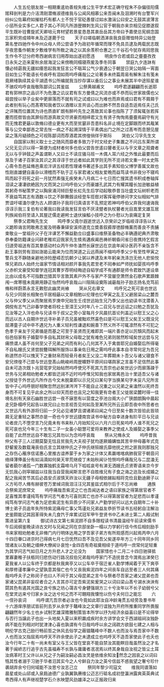 <!-- { "loadSidebar": true } -->
　　人生五伦朋友居一相期重逺劝善规失维公生平学术宏正确守程朱不杂偏径阳儒隂释剖判是力介洁清刚潜脩淑德维我与公闻风相慕公来吾闽未及洄溯时有台警军兴纷纠公佐幕府如摧枯朽有都人士不悦于官砭愚督过如水激湍公曰安之无鼓其波薄言小惩所全实多仁人君子其心不同凡所游歴棘刺生风公官于朝我亦来京相见促膝遂叙平生既补铨曹旋贰天卿培元育材望若景星恳恳其衷岳岳其方帝曰予嘉使总宪纲念国忘家积劳成顇年未及迈遂薨于位
　　天子曰嗟临朝洒涕丧我良臣赠恤特异公始登第名誉四驰作令中州众母人师公尝语予为政初年循常而理不免具员逮及两载民志既孚夜思蚤作朝发夕敷维学有所敎之诲之以其余羡积仓惠之三千谷石今犹存焉囘思我生作令不愆分府粤西谢病言归用荐始出遂初愿违
　　明良作合若或启之亹亹孜孜日永矢之迩来夏秋余居海淀公来傍晩同榻寝燕爰及季冬同事
　　禁庭九夕连牀有懐必倾勗我无疆如痿思起我发狂言公不聒耳公气少衰遇公于朝翌日哭公始隔一宵面目如生公不能语长号疾呼有泪如雨呜呼痛哉公之论著多未终篇周易有解朱注有笺未竟厥绪孰续其全平湖遗书公所编就我当抄存谋以垂后公之事业未展其半中途殒星谁不骇叹呜呼哀哉敬陈鄙词公其鉴兹
　　公祭黄越甫文
　　呜呼君遂翩翩而长逝耶君有郭林宗之品识不为危激之讥议君有东方曼倩之风流亦或不恭而玩世家故儒也父祖尝授以举子业矣中更廓落而不就有司之试或曰以为难也而弃焉或曰君有不屑屑于此者别有玩心而髙寄知我者饮以酒赠以言共谈心而出肺不然吾自适吾适焉任夫己氏之评隲而位置其为诗也质直旷朗有醉吟先生之髙致其论事也指陈了了须髯辄张若挥麈而揽辔皆由其屏俗而游真故交尽贤豪而相缔君又生有贤子恂恂焉亹亹焉嗣守有光而无愧君更朂以敦脩曰德业更有大而至贫窭非吾患科名非止境在定脚跟而哜其胾某等与公交幸鄙吝之常去怅一病之不起溯深情于平素偶出门之所之过髙岑而息憩见屋梁之落月疑顔色之可视陈鄙词而荐酒君其徬徨徜徉乎斯际
　　哭伯父习孚先生文
　　自国家以制义取士士之随风而靡者多致力于时文经史子集置之不问吕东莱所谓父兄无见识以得一第便为成材者何多也伯父尝告世逺曰瞽者无以与乎文章之观聋者无以与乎钟鼓之声盖谓斯人又曰士不读庄骚马班一木偶人耳六经之外惟此最要而后渐及于诸子百家汝其识之其谆谆于世远者如此其学则无所不览诗若文重一时太史陈心斋令吾邑延脩邑乘涖泮讲五经若性理诸书著述多出其手素知伯父博学善属文故也性刚直雄健自喜杂以滑稽而不轨于正与家君诸父相友爱晩而益笃读书非夜分不寝鸡鸣而起于将死之前一月犹然素强无疾癸未八月病二十七日而亡搜其遗书积成巻轴挥泪读之凄凄欲絶因为文而哭之曰呜呼伯父少而豪雄孔武其力有耀其瞳长加逊敏益植其躬奇书秘策罗之以胸泉涌河倾巨壑长虹先生后学动起敬恭昔当壮盛文坛树帜老而不衰益笃其志有酒数斗饮之不醉舞劔谈经登车揽辔对客挥毫停骖问字文似相如气排贾谊吁嗟溘尔便为古人顾谓孙子我将归真语言不乱预定若神呜呼伯父弃我何速诲我谆谆示我三复伯有论著我曰我读我发狂言伯不厌渎躄者执杖瞽者光目嵩里文雄互居列族闻伯将至请入其屋迂儒走避枵士退伏操觚小技呼之为仆慰以为哀痛定复哭
　　祭季父君晦先生文
　　鸣呼季父竟尔遐逝世远入京癸卯之岁临岐谆谆告以大义跪聆诲言罔敢弗志爰及明春秉铎安溪师道克立奬善叙彛厚徳醇脩薰而善良不责脯束敬业一堂祖孙父子在泮课艺不懈益勤佥曰盛事曰维祭圣备物必丰确遵祀典齐肃敬恭奉委防籍课业问耕老稚欢迎我家先生倐焉遘疾阖邑祷祈朝昏问省日夜携持乞假言归道旁祖送有百其羣感动村众丙午仲冬溘然长寐世远在京逾年闻讣医药不亲饭含不赴王事则劳有泪如澍曷云能来为位而哭道之云远燕闽不缩呜呼季父少有至性甲寅之警兵戈不静随亲避地渉险歴嶂忍饥朝夕让粥以养逮及末年躬亲洗涤岂无他人悲愉悦怿兄弟四人始终允谐家节情话相对颜开事我先君至老不囘奉如严师抚如婴孩呜呼季父赤帜文豪受知督学连冠其曹岁荐明经晦迹自韬学成不有通郡是师令君致饩遂设臯比由以成名不可指数岂猎其华言敦其素戸外不与家产不营屡空萧然金石歌声累踬棘闱一席寒氊未竟厥用静正怡然呜呼哀哉山川阻隔设奠陈诚朂哉孙子励志扬名克笃前脩和祥蔚蒸永言无斁慰此幽灵尚飨
　　哭从兄右章文
　　呜呼兄之死可哀也世远与兄少同居长相聚也平居相朂以文章相勉以伦理也忆甲寅之乱王父避居梁山之麓吾父与仲父季父从而聚居焉岁庚申兄始生壬戌世远始生兄乃季父出也幼读书沈潜善入倜傥有志气己卯春学使者将校士至漳王父时年八十二召兄与世远诏之曰勉之吾犹及见汝等之入泮也命与兄读书于叔父之旁小室每月夕风晨抗首论列盖近以慰王父之心而远以古人自期许世远寻补弟子员兄虽被黜欢然喜色曰是可以慰王父矣王父既没兄屈滞童子试中卒不遇兄为人重义轻利性谦退和婉善下然义所不可辄凛然有不可犯之色孝于亲友于兄弟循是而基之可至于圣贤而无难即其一端片善亦足以厉頽风而起末俗邑俗家有子婚娶毕多自私其财帛父母取之犹有难色兄弟则居然畛域矣世远尝与兄痛愤谓人虽不肖何至父子兄弟之间而有利心几何其不入于禽兽耶兄自婚娶后所得毫不自私嫂氏又贤尝脱簪珥解所服饰以事亲佐日用之需呜呼此事本自寻常何足为吾兄称道然亦可以愧天下之重财帛而轻骨月者矣王父没二年葬期未卜吾父与诸父寝食不安兄徬徨不己尝与世远登髙山眺峻岭周歴矌野平原间曰堪舆家之言虽不足信然此事自未可造次既卜兆营窀穸兄始帖然呜呼使兄不死其亢吾宗也必矣世远少而廓落疎于世务与兄弟相劝勉者大都皆迂阔不近时呜呼惟兄知我也家居离邑治十里适吾父与诸父授徒于外世远凡所作古今文未脱稾即以示兄兄曰某句字当换某句字未妥凡兄所言皆中子心呜呼朋好相聚忽然远别涕涔涔下不能自止况重之以兄弟之亲溘然以死终吾身而不可复见乎此余之所以仰天而悲也且兄之知我更有竒者王父徙居梁麓时得一佳境名别有天泉石幽胜世远尝一夜不寐思有以营度之亭池台阁大小广狭朗朗胸中晨起走兄卧榻呼兄起告以故兄曰止勿言视吾见何如及至某所兄所云云即吾夜中所思者也又世远凡有外游将归前一夕兄必见诸梦且谓诸弟曰闻之今日至矣十数次皆验此皆琐屑无足重轻之事然亦是一奇也今岁世远捷南宫读书中秘方自幸进身有阶平日与兄谈论者庻几不堕空言乃兄竟未有书来秋八月始知兄以六月六日死矣呜呼人谁不死兄之死可哀也兄今年三十生有二子一女虽小聪慧可爱将来教养之使成人及婚娶之事季父自能了此然世远自不敢忘兄其勿以为念呜呼哀哉
　　祭从兄脩永文
　　呜呼昔我仲父有子三人过期莫娶无怙且贫我先大夫视子犹均遂厥婚媾恤其苦辛仲母暮年式克舒颦爰及数载淹丧伯氏言立其继仲氏之子仲氏继殒嫂氏靡他抚之拊之匪我则那独兄之存伤心雁序信诺惠心里推古谊养蒙于乡为家之计体又素羸喀喀病肺我官于朝音问络绎薄俸虽分有如涓滴如何昊天旱荒继疫丁未始秋闻讣怆恻呜呼痛哉兄与二昆溘无留者藐尔诸孤一门数寡独鹤支霜啼乌月下呱呱哀号有涕无洒嫂氏贞贤寄语来京今岁无饥我心则寜越兹以往我当自营我闻斯言悲不自胜维兄有子食之诲之迨及长成婚之配之我闻苦节其后必昌安贞淑慎天祚汝以无疆子母相依娣姒相将克俭且勤迪厥子以义方茍尽人脩有赫彼苍万里缄词我泪汪汪兄其鉴兹式相尔后于不忘尚飨
　　通族合祭紫泥庶常文
　　呜呼痛哉吾紫泥之亡也吾闻达者之语曰家族之得第居官者不足喜惟其孝谨纯笃有学问志气者为可喜则其亡也亦不以得第居官者为足悲而以孝谨纯笃有学问志气者为足悲紫泥生有异质少不问家人产勤学好问以远大自期年二十补博士弟子员逾年失所恃紫泥痛母亡事父笃谨处兄弟益友恭折节读书五经躬自注解治史鉴颇能记其因革得失未几食饩于庠累试冠军甲午登贤书中乙未进士第二人殿试制策进呈第六复
　　御试诗古文第七紫泥顾不自多限程读书清晨温经午前读宋儒书午后阅纲鉴晩读诗古文时与兄闻之同在京邸坐卧一榻以力学躬行信今传后相刻励手书来家相劝勉者无非脩门内行明体达用之学吾家子弟方有所观感而兴起焉丙申六月十四日眷口进京时己得病七月七日怃然曰吾不及见吾父矣遂卒年方三十同年同乡同馆诸友以及朝之缙绅大僚闻讣哀怆金四百有奇祖奠相续于道呜呼一庶常何足轻重为其学问志气如日月之方升悲人才之沦没为
　　国家惜也十二月二十四日驰驿抵里寡妻稚子扶柩同归悲伤动行路况叔伯兄弟哉呜呼家门不造抚昔念今潸焉出涕癸巳夏我雀人以公车终于京都是秋我爽亭又以公车卒于宿迁雀人勤学博闻着于天下爽亭和厚修谨孝廉中之望孰意其偕亡也今又丧我紫泥四年之间丧车自远至者三人何其痛哉呜呼夫子之称闵子也曰人不间于其父母昆弟之言今与祭者尽吾家之诸父昆弟也吾家诸父昆弟非妄叹者合之人言其亦可定吾紫泥矣爰哭之以词曰梁山髙兮湖水泱泱有閟其色有遏其光国之良兮族之坊心蔼吉兮身健强胡方三十兮汝年以不长子幼弱兮父在堂灵远来兮归家乡汝之达兮何之而不可翺翔我懐怆以伤兮夫何日之能忘
　　六一侄孙哀词
　　呜呼谓亢吾宗者必汝也今竟如此耶汝自冲龄淹贯五经旁及羣书年十六游庠序朋试皆前列去岁从余学于鼇峰汝之文章行谊独为开府所推重同学所畏服翩翩然年少名士也乡试制艺雄深赡雅制策皆本所学以抒为经济余益喜曰是不论得举与否行当譲此子也出一头地矣入夏以来积羸成疾时余方讲学会文于西湖祖祠汝独卧病不能在列相对时犹津津心喜也孰谓有今日哉呜呼以余之阔疏方欲鼓七建之人相与明伦学古克己励行畅前哲之休风去俗学之蔽锢鼇峰中不数人也而汝与焉吾家中不数人也而汝又指屈焉呜呼天不祚余使此子之未逮成立也呜呼天不造吾家使此子也夭也汝今行年二十有一尚未有室父与王父皆在堂哀不能自禁汝其能瞑目哉虽然汝之才名著于闽峤志行追乎古先虽福寿不长孰与庸庸者冺冺焉以终其身哉自汝视之皆尘土耳汝病革时王父许以从兄之子为嗣汝嗣必昌汝灵是依维余知汝然念之因哀之以词曰牿其性者溺于习驰于华者汨其实今之人兮鲜自力汝之英兮信兹不惑我望之奢兮珍什袭胡弃余兮归何域能不汝思兮汝志己立
　　祭同年黎少司寇文
　　维我同谱落如晨星或处山邱或入泉扃迪德广业孰翼孰赓维公迈志行砥名成初登瀛洲露爽英英典试粤西得人有声继视楚学石介氷映楚风劲雄泽之以正报政归来
